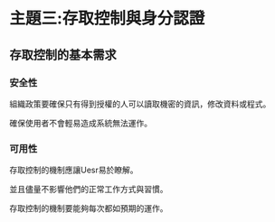 #


# 主題三:存取控制與身分認證


## 存取控制的基本需求


### 安全性

組織政策要確保只有得到授權的人可以讀取機密的資訊，修改資料或程式。

確保使用者不會輕易造成系統無法運作。

### 可用性
存取控制的機制應讓Uesr易於瞭解。

並且儘量不影響他們的正常工作方式與習慣。

存取控制的機制要能夠每次都如預期的運作。












